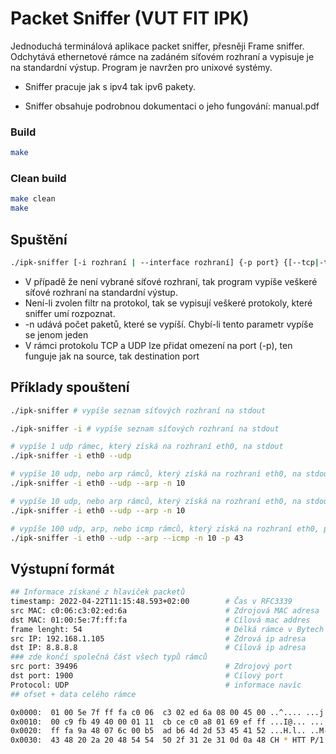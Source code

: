 # Packet Sniffer (VUT FIT IPK)

Jednoduchá terminálová aplikace packet sniffer, přesněji Frame sniffer. Odchytává ethernetové rámce na zadáném síťovém rozhraní a vypisuje je na standardní výstup. Program je navržen pro unixové systémy.

- Sniffer pracuje jak s ipv4 tak ipv6 pakety.

- Sniffer obsahuje podrobnou dokumentaci o jeho fungování: manual.pdf


### Build 

```sh
make
```

### Clean build

```sh
make clean
make
```

## Spuštění 
```sh
./ipk-sniffer [-i rozhraní | --interface rozhraní] {-p ­­port} {[--tcp|-t] [--udp|-u] [--arp] [--icmp] } {-n num}
```
- V případě že není vybrané síťové rozhraní, tak program vypíše veškeré síťové rozhraní na standardní výstup. 
- Není-li zvolen filtr na protokol, tak se vypisují veškeré protokoly, které sniffer umí rozpoznat.
- -n udává počet paketů, které se vypíší. Chybí-li tento parametr vypíše se jenom jeden
- V rámci protokolu TCP a UDP lze přidat omezení na port (-p), ten funguje jak na source, tak destination port


## Příklady spouštení 

```sh
./ipk-sniffer # vypíše seznam síťových rozhraní na stdout  
```
```sh
./ipk-sniffer -i # vypíše seznam síťových rozhraní na stdout  
```
```sh 
# vypíše 1 udp rámec, který získá na rozhraní eth0, na stdout 
./ipk-sniffer -i eth0 --udp 
```
```sh
# vypíše 10 udp, nebo arp rámců, který získá na rozhraní eth0, na stdout.
./ipk-sniffer -i eth0 --udp --arp -n 10 
```

```sh
# vypíše 10 udp, nebo arp rámců, který získá na rozhraní eth0, na stdout.
./ipk-sniffer -i eth0 --udp --arp -n 10 
```

```sh
# vypíše 100 udp, arp, nebo icmp rámců, který získá na rozhraní eth0, příčemž udp rámce musí mít zdrojový nebo cílový port 43. 
./ipk-sniffer -i eth0 --udp --arp --icmp -n 10 -p 43
```

## Výstupní formát 

```sh
## Informace získané z hlaviček packetů
timestamp: 2022-04-22T11:15:48.593+02:00        # Čas v RFC3339
src MAC: c0:06:c3:02:ed:6a                      # Zdrojová MAC adresa
dst MAC: 01:00:5e:7f:ff:fa                      # Cílová mac addres
frame lenght: 54                                # Délká rámce v Bytech
src IP: 192.168.1.105                           # Zdrová ip adresa   
dst IP: 8.8.8.8                                 # Cílová ip adresa 
### zde končí společná část všech typů rámců 
src port: 39496                                 # Zdrojový port
dst port: 1900                                  # Cílový port
Protocol: UDP                                   # informace navíc 
## ofset + data celého rámce 

0x0000:  01 00 5e 7f ff fa c0 06  c3 02 ed 6a 08 00 45 00 ..^.... ...j..E..
0x0010:  00 c9 fb 49 40 00 01 11  cb ce c0 a8 01 69 ef ff ...I@... .....i...
0x0020:  ff fa 9a 48 07 6c 00 b5  ad b6 4d 2d 53 45 41 52 ...H.l.. ..M-SEAR.
0x0030:  43 48 20 2a 20 48 54 54  50 2f 31 2e 31 0d 0a 48 CH * HTT P/1.1..H.
```